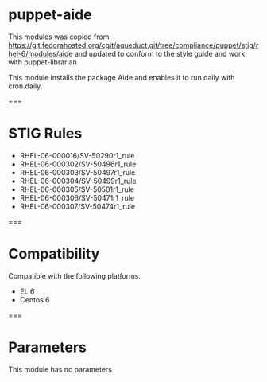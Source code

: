 puppet-aide
===========

This modules was copied from https://git.fedorahosted.org/cgit/aqueduct.git/tree/compliance/puppet/stig/rhel-6/modules/aide and updated to conform to the style guide and work with puppet-librarian

This module installs the package Aide and enables it to run daily with cron.daily.

===

# STIG Rules
* RHEL-06-000016/SV-50290r1_rule
* RHEL-06-000302/SV-50496r1_rule
* RHEL-06-000303/SV-50497r1_rule
* RHEL-06-000304/SV-50499r1_rule
* RHEL-06-000305/SV-50501r1_rule
* RHEL-06-000306/SV-50471r1_rule
* RHEL-06-000307/SV-50474r1_rule

===

# Compatibility

Compatible with the following platforms.
* EL 6
* Centos 6

===

# Parameters

This module has no parameters
